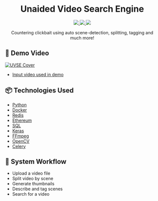 <h1 align="center">Unaided Video Search Engine</h1>

<p align="center">
  <a href="https://github.com/gyr0tron/Unaided_Video_Search_Engine" rel="_blank">
    <img src="https://img.shields.io/website/http/github.com/gyr0tron/reTax.svg?down_message=Offline&label=Website&style=flat-square&up_color=informational&up_message=Online">
  </a>
  <a href="https://www.python.org/" rel="_blank">
    <img src="https://img.shields.io/badge/Made%20with-Python-1f425f.svg?logo=react&style=flat-square">
  </a>
  <a href="" rel="_blank">
    <img src="https://img.shields.io/github/license/gyr0tron/reTax.svg?color=green&style=flat-square">
  </a></p>

<p align="center">Countering clickbait using auto scene-detection, splitting, tagging and much more!</p>

<h2> 🎥 Demo Video</h2>
  <a href="https://drive.google.com/file/d/1t1KMUg89NzQJtyV-EBkbz41vYb5vNiZo/view?usp=sharing" target="_blank">
    <img src="https://lh5.googleusercontent.com/wyrgc35Wz2KvAWL6129km5aMx10QwuZswLt6C0Jj6LDW5vyv9U2SdooVPNidD8plESV0AL93172f1cB0wT0j=w1440-h789-rw" alt="UVSE Cover">
  </a>
<br>

- [Input video used in demo](https://drive.google.com/file/d/1kFkDAg0qTb0_XxrpJ3vIeVy_6o4IJCGY/view?usp=sharing)

## 📦 Technologies Used

- [Python](https://www.python.org/)
- [Docker](https://www.docker.com/)
- [Redis](https://redis.io/)
- [Ethereum](https://www.ethereum.org/)
- [SQL](https://www.mysql.com/)
- [Keras](https://keras.io/)
- [FFmpeg](https://ffmpeg.org/)
- [OpenCV](https://opencv.org/)
- [Celery](https://docs.celeryproject.org/)

## 🌟 System Workflow

- Upload a video file
- Split video by scene
- Generate thumbnails
- Describe and tag scenes
- Search for a video

